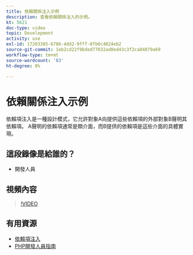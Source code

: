 ```yaml
---
title: 依賴關係注入示例
description: 查看依賴關係注入的示例。
kt: 5621
doc-type: video
topic: Development
activity: use
exl-id: 17203385-6786-4dd2-9fff-8fb6c4024eb2
source-git-commit: 1eb2cd22f9bded77032ad0ed43c3f2ca84879a69
workflow-type: tm+mt
source-wordcount: '83'
ht-degree: 0%

---
```


# 依賴關係注入示例

依賴項注入是一種設計模式，它允許對象A向提供這些依賴項的外部對象B聲明其依賴項。 A聲明的依賴項通常是類介面，而B提供的依賴項是這些介面的具體實現。

## 這段錄像是給誰的？

- 開發人員

## 視頻內容

>[!VIDEO](https://video.tv.adobe.com/v/35799?quality=12&learn=on)

## 有用資源

- [依賴項注入](https://devdocs.magento.com/guides/v2.4/extension-dev-guide/depend-inj.html)
- [PHP開發人員指南](https://devdocs.magento.com/guides/v2.4/extension-dev-guide/bk-extension-dev-guide.html)
